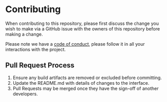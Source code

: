<!--
SPDX-FileCopyrightText: 2024-2025 Joe Pitt

SPDX-License-Identifier: GPL-3.0-only
-->
# Contributing

When contributing to this repository, please first discuss the change you wish
to make via a GitHub issue with the owners of this repository before making a
change.

Please note we have a [code of conduct](CODE_OF_CONDUCT.md), please follow it in
all your interactions with the project.

## Pull Request Process

1. Ensure any build artifacts are removed or excluded before committing.
2. Update the README.md with details of changes to the interface.
3. Pull Requests may be merged once they have the sign-off of another
  developers.
